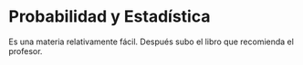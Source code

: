# Probabilidad y Estadística
Es una materia relativamente fácil. Después subo el libro que recomienda el profesor.
